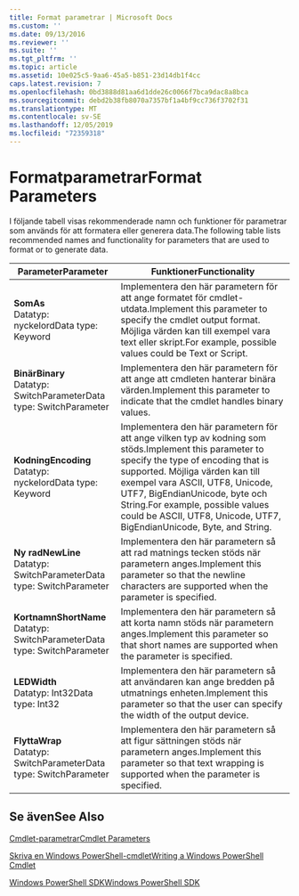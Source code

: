 ```yaml
---
title: Format parametrar | Microsoft Docs
ms.custom: ''
ms.date: 09/13/2016
ms.reviewer: ''
ms.suite: ''
ms.tgt_pltfrm: ''
ms.topic: article
ms.assetid: 10e025c5-9aa6-45a5-b851-23d14db1f4cc
caps.latest.revision: 7
ms.openlocfilehash: 0bd3888d81aa6d1dde26c0066f7bca9dac8a8bca
ms.sourcegitcommit: debd2b38fb8070a7357bf1a4bf9cc736f3702f31
ms.translationtype: MT
ms.contentlocale: sv-SE
ms.lasthandoff: 12/05/2019
ms.locfileid: "72359318"
---
```

# <a name="format-parameters"></a><span data-ttu-id="2f510-102">Formatparametrar</span><span class="sxs-lookup"><span data-stu-id="2f510-102">Format Parameters</span></span>

<span data-ttu-id="2f510-103">I följande tabell visas rekommenderade namn och funktioner för parametrar som används för att formatera eller generera data.</span><span class="sxs-lookup"><span data-stu-id="2f510-103">The following table lists recommended names and functionality for parameters that are used to format or to generate data.</span></span>

|<span data-ttu-id="2f510-104">Parameter</span><span class="sxs-lookup"><span data-stu-id="2f510-104">Parameter</span></span>|<span data-ttu-id="2f510-105">Funktioner</span><span class="sxs-lookup"><span data-stu-id="2f510-105">Functionality</span></span>|
|---|---|
|<span data-ttu-id="2f510-106">**Som**</span><span class="sxs-lookup"><span data-stu-id="2f510-106">**As**</span></span><br><span data-ttu-id="2f510-107">Datatyp: nyckelord</span><span class="sxs-lookup"><span data-stu-id="2f510-107">Data type: Keyword</span></span>|<span data-ttu-id="2f510-108">Implementera den här parametern för att ange formatet för cmdlet-utdata.</span><span class="sxs-lookup"><span data-stu-id="2f510-108">Implement this parameter to specify the cmdlet output format.</span></span> <span data-ttu-id="2f510-109">Möjliga värden kan till exempel vara text eller skript.</span><span class="sxs-lookup"><span data-stu-id="2f510-109">For example, possible values could be Text or Script.</span></span>|
|<span data-ttu-id="2f510-110">**Binär**</span><span class="sxs-lookup"><span data-stu-id="2f510-110">**Binary**</span></span><br><span data-ttu-id="2f510-111">Datatyp: SwitchParameter</span><span class="sxs-lookup"><span data-stu-id="2f510-111">Data type: SwitchParameter</span></span>|<span data-ttu-id="2f510-112">Implementera den här parametern för att ange att cmdleten hanterar binära värden.</span><span class="sxs-lookup"><span data-stu-id="2f510-112">Implement this parameter to indicate that the cmdlet handles binary values.</span></span>|
|<span data-ttu-id="2f510-113">**Kodning**</span><span class="sxs-lookup"><span data-stu-id="2f510-113">**Encoding**</span></span><br><span data-ttu-id="2f510-114">Datatyp: nyckelord</span><span class="sxs-lookup"><span data-stu-id="2f510-114">Data type: Keyword</span></span>|<span data-ttu-id="2f510-115">Implementera den här parametern för att ange vilken typ av kodning som stöds.</span><span class="sxs-lookup"><span data-stu-id="2f510-115">Implement this parameter to specify the type of encoding that is supported.</span></span> <span data-ttu-id="2f510-116">Möjliga värden kan till exempel vara ASCII, UTF8, Unicode, UTF7, BigEndianUnicode, byte och String.</span><span class="sxs-lookup"><span data-stu-id="2f510-116">For example, possible values could be ASCII, UTF8, Unicode, UTF7, BigEndianUnicode, Byte, and String.</span></span>|
|<span data-ttu-id="2f510-117">**Ny rad**</span><span class="sxs-lookup"><span data-stu-id="2f510-117">**NewLine**</span></span><br><span data-ttu-id="2f510-118">Datatyp: SwitchParameter</span><span class="sxs-lookup"><span data-stu-id="2f510-118">Data type: SwitchParameter</span></span>|<span data-ttu-id="2f510-119">Implementera den här parametern så att rad matnings tecken stöds när parametern anges.</span><span class="sxs-lookup"><span data-stu-id="2f510-119">Implement this parameter so that the newline characters are supported when the parameter is specified.</span></span>|
|<span data-ttu-id="2f510-120">**Kortnamn**</span><span class="sxs-lookup"><span data-stu-id="2f510-120">**ShortName**</span></span><br><span data-ttu-id="2f510-121">Datatyp: SwitchParameter</span><span class="sxs-lookup"><span data-stu-id="2f510-121">Data type: SwitchParameter</span></span>|<span data-ttu-id="2f510-122">Implementera den här parametern så att korta namn stöds när parametern anges.</span><span class="sxs-lookup"><span data-stu-id="2f510-122">Implement this parameter so that short names are supported when the parameter is specified.</span></span>|
|<span data-ttu-id="2f510-123">**LED**</span><span class="sxs-lookup"><span data-stu-id="2f510-123">**Width**</span></span><br><span data-ttu-id="2f510-124">Datatyp: Int32</span><span class="sxs-lookup"><span data-stu-id="2f510-124">Data type: Int32</span></span>|<span data-ttu-id="2f510-125">Implementera den här parametern så att användaren kan ange bredden på utmatnings enheten.</span><span class="sxs-lookup"><span data-stu-id="2f510-125">Implement this parameter so that the user can specify the width of the output device.</span></span>|
|<span data-ttu-id="2f510-126">**Flytta**</span><span class="sxs-lookup"><span data-stu-id="2f510-126">**Wrap**</span></span><br><span data-ttu-id="2f510-127">Datatyp: SwitchParameter</span><span class="sxs-lookup"><span data-stu-id="2f510-127">Data type: SwitchParameter</span></span>|<span data-ttu-id="2f510-128">Implementera den här parametern så att figur sättningen stöds när parametern anges.</span><span class="sxs-lookup"><span data-stu-id="2f510-128">Implement this parameter so that text wrapping is supported when the parameter is specified.</span></span>|
## <a name="see-also"></a><span data-ttu-id="2f510-129">Se även</span><span class="sxs-lookup"><span data-stu-id="2f510-129">See Also</span></span>

[<span data-ttu-id="2f510-130">Cmdlet-parametrar</span><span class="sxs-lookup"><span data-stu-id="2f510-130">Cmdlet Parameters</span></span>](./cmdlet-parameters.md)

[<span data-ttu-id="2f510-131">Skriva en Windows PowerShell-cmdlet</span><span class="sxs-lookup"><span data-stu-id="2f510-131">Writing a Windows PowerShell Cmdlet</span></span>](./writing-a-windows-powershell-cmdlet.md)

[<span data-ttu-id="2f510-132">Windows PowerShell SDK</span><span class="sxs-lookup"><span data-stu-id="2f510-132">Windows PowerShell SDK</span></span>](../windows-powershell-reference.md)
